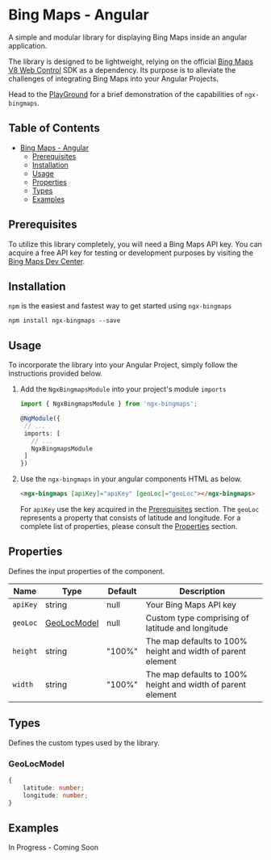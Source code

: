 # Bing Maps - Angular

A simple and modular library for displaying Bing Maps inside an angular application.

The library is designed to be lightweight, relying on the official [Bing Maps V8 Web Control](https://learn.microsoft.com/en-us/bingmaps/v8-web-control/?redirectedfrom=MSDN) SDK as a dependency. Its purpose is to alleviate the challenges of integrating Bing Maps into your Angular Projects.

Head to the [PlayGround](https://toslimarif.com/projects/ngx-bingmaps/playground) for a brief demonstration of the capabilities of `ngx-bingmaps`.

## Table of Contents

- [Bing Maps - Angular](#bing-maps---angular)
  - [Prerequisites](#prerequisites)
  - [Installation](#installation)
  - [Usage](#usage)
  - [Properties](#properties)
  - [Types](#types)
  - [Examples](#examples)


## Prerequisites

To utilize this library completely, you will need a Bing Maps API key. You can acquire a free API key for testing or development purposes by visiting the [Bing Maps Dev Center](https://www.bingmapsportal.com).


## Installation

`npm` is the easiest and fastest way to get started using `ngx-bingmaps`
```
npm install ngx-bingmaps --save
```


## Usage

To incorporate the library into your Angular Project, simply follow the instructions provided below.
1. Add the `NgxBingmapsModule` into your project's module `imports`
    ```typescript
    import { NgxBingmapsModule } from 'ngx-bingmaps';
    
    @NgModule({
     // ...
     imports: [
       // ...
       NgxBingmapsModule
     ]
    })
    ```
2. Use the `ngx-bingmaps` in your angular components HTML as below.
    ```html
    <ngx-bingmaps [apiKey]="apiKey" [geoLoc]="geoLoc"></ngx-bingmaps>
    ```
   For `apiKey` use the key acquired in the [Prerequisites](#prerequisites) section. The `geoLoc` represents a property that consists of latitude and longitude. For a complete list of properties, please consult the [Properties](#properties) section.

## Properties

Defines the input properties of the component.

| Name     | Type                        | Default | Description                                                 |
|----------|-----------------------------|---------|-------------------------------------------------------------|
| `apiKey` | string                      | null    | Your Bing Maps API key                                      |
| `geoLoc` | [GeoLocModel](#geolocmodel) | null    | Custom type comprising of latitude and longitude            |
| `height` | string                      | "100%"  | The map defaults to 100% height and width of parent element |
| `width`  | string                      | "100%"  | The map defaults to 100% height and width of parent element |



## Types

Defines the custom types used by the library.

### GeoLocModel
```typescript
{
    latitude: number;
    longitude: number;
}
```

## Examples

In Progress - Coming Soon
